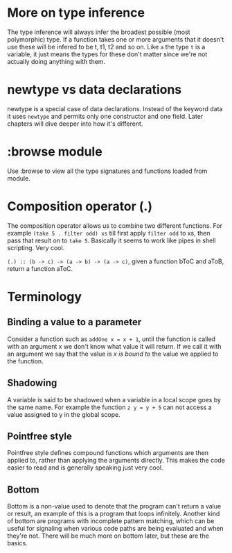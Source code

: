 # More on type inference
The type inference will always infer the broadest possible (most polymorphic) type. If a function takes one or more arguments that it doesn't use these will be infered to be t, t1, t2 and so on. Like `a` the type `t` is a variable, it just means the types for these don't matter since we're not actually doing anything with them.

# newtype vs data declarations
newtype is a special case of data declarations. Instead of the keyword data it uses `newtype` and permits only one constructor and one field. Later chapters will dive deeper into how it's different.

# :browse module
Use :browse to view all the type signatures and functions loaded from module.

# Composition operator (.)
The composition operator allows us to combine two different functions. For example `(take 5 . filter odd) xs` till first apply `filter odd` to xs, then pass that result on to `take 5`. Basically it seems to work like pipes in shell scripting. Very cool.

`(.) :: (b -> c) -> (a -> b) -> (a -> c)`, given a function bToC and aToB, return a function aToC.

# Terminology
## Binding a value to a parameter
Consider a function such as `addOne x = x + 1`, until the function is called with an argument x we don't know what value it will return. If we call it with an argument we say that the value is *x is bound to* the value we applied to the function.

## Shadowing
A variable is said to be shadowed when a variable in a local scope goes by the same name. For example the function `z y = y + 5` can not access a value assigned to y in the global scope.

## Pointfree style
Pointfree style defines compound functions which arguments are then applied to, rather than applying the arguments directly. This makes the code easier to read and is generally speaking just very cool.

## Bottom
Bottom is a non-value used to denote that the program can't return a value or result, an example of this is a program that loops infinitely. Another kind of bottom are programs with incomplete pattern matching, which can be useful for signaling when various code paths are being evaluated and when they're not. There will be much more on bottom later, but these are the basics.
